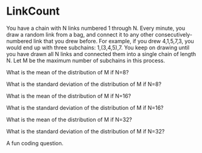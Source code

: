 # LinkCount
You have a chain with N links numbered 1 through N. Every minute, you draw a random link from a bag, and connect it to any other consecutively-numbered link that you drew before. For example, if you drew 4,1,5,7,3, you would end up with three subchains: 1,(3,4,5),7. You keep on drawing until you have drawn all N links and connected them into a single chain of length N. Let M be the maximum number of subchains in this process.

What is the mean of the distribution of M if N=8?

What is the standard deviation of the distribution of M if N=8?

What is the mean of the distribution of M if N=16?

What is the standard deviation of the distribution of M if N=16?

What is the mean of the distribution of M if N=32?

What is the standard deviation of the distribution of M if N=32?


A fun coding question. 
